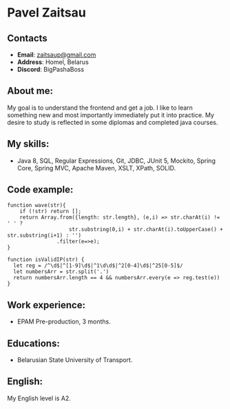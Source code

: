 # Pavel Zaitsau

## Contacts
* **Email**: zaitsaup@gmail.com
* **Address**: Homel, Belarus
* **Discord**: BigPashaBoss

## About me:
My goal is to understand the frontend and get a job. I like to learn something new and most importantly immediately put it into practice. My desire to study is reflected in some diplomas and completed java courses.

## My skills:
* Java 8, SQL, Regular Expressions, Git, JDBC, JUnit 5, Mockito, Spring Core, Spring MVC, Apache Maven, XSLT, XPath, SOLID.

## Code example:
```
function wave(str){
    if (!str) return [];
    return Array.from({length: str.length}, (e,i) => str.charAt(i) != ' ' ?
                    str.substring(0,i) + str.charAt(i).toUpperCase() + str.substring(i+1) : '')
                .filter(e=>e);
}
```
```
function isValidIP(str) {
  let reg = /^\d$|^[1-9]\d$|^1\d\d$|^2[0-4]\d$|^25[0-5]$/
  let numbersArr = str.split('.')
  return numbersArr.length == 4 && numbersArr.every(e => reg.test(e))
}
```

## Work experience:
* EPAM Pre-production, 3 months.

## Educations:
* Belarusian State University of Transport.

## English:
My English level is A2.